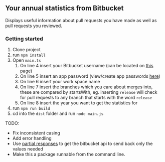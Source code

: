 ## Your annual statistics from Bitbucket

Displays useful information about pull requests you have made as well as pull requests you reviewed.

### Getting started

1. Clone project
2. run `npm install`
3. Open `main.ts`
    1. On line 4 insert your Bitbucket username (can be located on [this](https://bitbucket.org/account/settings/) page)
    2. On line 5 insert an app password (view/create app passwords [here](https://bitbucket.org/account/settings/app-passwords/))
    3. On line 6 insert your work space name
    4. On line 7 insert the branches which you care about merges into, these are compared by startsWith, eg. inserting `release` will check for pull requests to any branch that starts with the word `release`
    5. On line 8 insert the year you want to get the statistics for
4. run `npm run build`
5. cd into the `dist` folder and run `node main.js`

TODO:

-   Fix inconsistent casing
-   Add error handling
-   Use [partial responses](https://developer.atlassian.com/cloud/bitbucket/rest/intro/#partial-response) to get the bitbucket api to send back only the values needed
-   Make this a package runnable from the command line.
